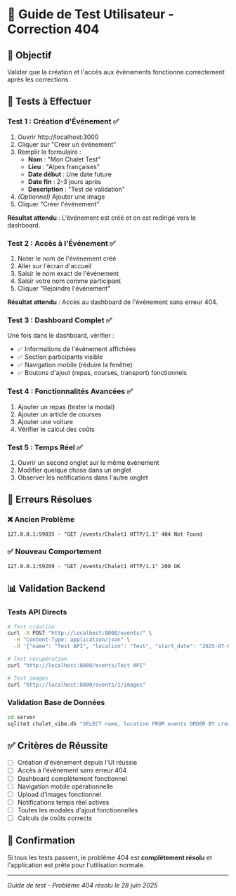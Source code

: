 # 🧪 Guide de Test Utilisateur - Correction 404

## 🎯 Objectif
Valider que la création et l'accès aux événements fonctionne correctement après les corrections.

## 🚀 Tests à Effectuer

### Test 1 : Création d'Événement ✅
1. Ouvrir http://localhost:3000
2. Cliquer sur "Créer un événement"
3. Remplir le formulaire :
   - **Nom** : "Mon Chalet Test"
   - **Lieu** : "Alpes françaises"
   - **Date début** : Une date future
   - **Date fin** : 2-3 jours après
   - **Description** : "Test de validation"
4. *(Optionnel)* Ajouter une image
5. Cliquer "Créer l'événement"

**Résultat attendu** : L'événement est créé et on est redirigé vers le dashboard.

### Test 2 : Accès à l'Événement ✅
1. Noter le nom de l'événement créé
2. Aller sur l'écran d'accueil
3. Saisir le nom exact de l'événement
4. Saisir votre nom comme participant
5. Cliquer "Rejoindre l'événement"

**Résultat attendu** : Accès au dashboard de l'événement sans erreur 404.

### Test 3 : Dashboard Complet ✅
Une fois dans le dashboard, vérifier :
- ✅ Informations de l'événement affichées
- ✅ Section participants visible
- ✅ Navigation mobile (réduire la fenêtre)
- ✅ Boutons d'ajout (repas, courses, transport) fonctionnels

### Test 4 : Fonctionnalités Avancées ✅
1. Ajouter un repas (tester la modal)
2. Ajouter un article de courses
3. Ajouter une voiture
4. Vérifier le calcul des coûts

### Test 5 : Temps Réel ✅
1. Ouvrir un second onglet sur le même événement
2. Modifier quelque chose dans un onglet
3. Observer les notifications dans l'autre onglet

## 🐛 Erreurs Résolues

### ❌ Ancien Problème
```
127.0.0.1:59035 - "GET /events/Chalet1 HTTP/1.1" 404 Not Found
```

### ✅ Nouveau Comportement
```
127.0.0.1:59209 - "GET /events/Chalet1 HTTP/1.1" 200 OK
```

## 📊 Validation Backend

### Tests API Directs
```bash
# Test création
curl -X POST "http://localhost:8000/events/" \
  -H "Content-Type: application/json" \
  -d '{"name": "Test API", "location": "Test", "start_date": "2025-07-01T10:00:00", "end_date": "2025-07-03T18:00:00"}'

# Test récupération  
curl "http://localhost:8000/events/Test API"

# Test images
curl "http://localhost:8000/events/1/images"
```

### Validation Base de Données
```bash
cd server
sqlite3 chalet_vibe.db "SELECT name, location FROM events ORDER BY created_at DESC LIMIT 5;"
```

## ✅ Critères de Réussite

- [ ] Création d'événement depuis l'UI réussie
- [ ] Accès à l'événement sans erreur 404
- [ ] Dashboard complètement fonctionnel
- [ ] Navigation mobile opérationnelle
- [ ] Upload d'images fonctionnel
- [ ] Notifications temps réel actives
- [ ] Toutes les modales d'ajout fonctionnelles
- [ ] Calculs de coûts corrects

## 🎉 Confirmation

Si tous les tests passent, le problème 404 est **complètement résolu** et l'application est prête pour l'utilisation normale.

---
*Guide de test - Problème 404 résolu le 28 juin 2025*
